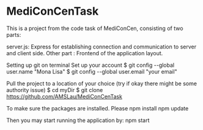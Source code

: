 # MediConCenTask

This is a project from the code task of MediConCen, consisting of two parts:

server.js: Express for establishing connection and communication to server and client side.
Other part : Frontend of the application layout.


Setting up git on terminal
Set up your account
$ git config --global user.name "Mona Lisa"
$ git config --global user.email "your email"

Pull the project to a location of your choice (try if okay there might be some authority issue)
$ cd myDir
$ git clone https://github.com/AMSLau/MediConCenTask

To make sure the packages are installed. Please
npm install
npm update

Then you may start running the application by:
npm start


